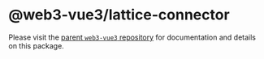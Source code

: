 # @web3-vue3/lattice-connector

Please visit the [parent `web3-vue3` repository](https://github.com/yuntaoBai/web3-vue) for documentation and details on this package.
